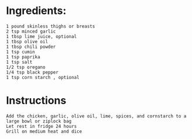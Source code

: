 # Ingredients:
	1 pound skinless thighs or breasts
	2 tsp minced garlic
	1 tbsp lime juice, optional
	1 tbsp olive oil
	1 tbsp chili powder
	1 tsp cumin
	1 tsp paprika
	1 tsp salt
	1/2 tsp oregano
	1/4 tsp black pepper
	1 tsp corn starch , optional

# Instructions
	Add the chicken, garlic, olive oil, lime, spices, and cornstarch to a large bowl or ziplock bag
	Let rest in fridge 24 hours
	Grill on medium heat and dice
	